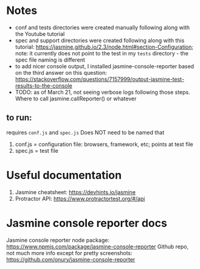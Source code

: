 # Notes

- conf and tests directories were created manually following along with the Youtube tutorial
- spec and support directories were created following along with this tutorial: https://jasmine.github.io/2.3/node.html#section-Configuration; note: it currently does not point to the test in my `tests` directory - the spec file naming is different
- to add nicer console output, I installed jasmine-console-reporter based on the third answer on this question: https://stackoverflow.com/questions/7157999/output-jasmine-test-results-to-the-console
- TODO: as of March 21, not seeing verbose logs following those steps. Where to call jasmine.callReporter() or whatever

## to run:

requires `conf.js` and `spec.js`
Does NOT need to be named that

1. conf.js = configuration file: browsers, framework, etc; points at test file
2. spec.js = test file

# Useful documentation

1. Jasmine cheatsheet: https://devhints.io/jasmine
2. Protractor API: https://www.protractortest.org/#/api

# Jasmine console reporter docs

Jasmine console reporter node package: https://www.npmjs.com/package/jasmine-console-reporter
Github repo, not much more info except for pretty screenshots: https://github.com/onury/jasmine-console-reporter
